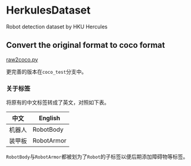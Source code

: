 # HerkulesDataset

Robot detection dataset by HKU Hercules

## Convert the original format to coco format

[raw2coco.py](https://github.com/HelloElwin/HerculesDataset/blob/main/raw2coco.py)

更完善的版本在`coco_test`分支中。

### 关于标签

将原有的中文标签转成了英文，对照如下表。

| 中文        | English     |
| ----------- | ----------- |
| 机器人      | RobotBody   |
| 装甲板      | RobotArmor  |

`RobotBody`与`RobotArmor`都被划为了`Robot`的子标签以便后期添加障碍物等标签。
